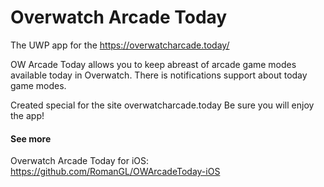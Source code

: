 # Overwatch Arcade Today
The UWP app for the https://overwatcharcade.today/

OW Arcade Today allows you to keep abreast of arcade game modes available today in Overwatch. There is notifications support about today game modes.

Created special for the site overwatcharcade.today
Be sure you will enjoy the app!

#### See more
Overwatch Arcade Today for iOS: https://github.com/RomanGL/OWArcadeToday-iOS
